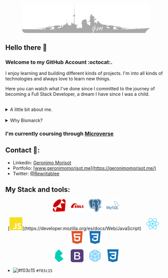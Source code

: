 
<p align="center">
  <img src="BismarckGMLogoGrey.png" alt="drawing" width="400"/>
</p>


## Hello there 👋

### Welcome to my GitHub Account :octocat:.

I enjoy learning and building different kinds of projects. I'm into all kinds of technologies and always love to learn new things.

Here you can watch what I've done since I committed to the journey of becoming a Full Stack Developer, a dream I have since I was a child.
<br><br>
<details>
  <summary>A little bit about me.</summary>
  <br>

  - I'm from Argentina and worked most of my adult life in the Real State business. 
  Also worked attending customers in all different kinds of business.
  - I like to recognize good and bad services. Love feedback about everything, if given positively and honest, better.

  - Like I suppose everybody does I love Life in the most meaningful way of the word. I consider every little detail counts.

  - 🥁 I'm a Drummer . And I think music is essential in everyday life. I use to hear a ton of genres, mostly 🎸Heavy-Metal🎸 drove.

  - 🛰️ Big fan of Space, Astronomy and Rocketry.

  - And lastly, for a couple of years, I've been committed to introspect and add healthy improvements to my life.
    - 🏃‍♂️ Jogging/running,
    - 🏋️ home training (calisthenics),
    - 🚭 no smoking,
    - 🍒 and eating healthy.
</details>
<br>
<details>
  <summary>Why Bismarck?</summary>
  <br>
  Because at the time of building my GitHub account I was hearing 'all day long' a song from Sabaton called Bismarck.<br>
  Also, I like WW2 histories and machinery created in which was the world's biggest conflict to date. And, Bismarck was a show of what we, as humans, can build. It was a real 'monster of the sea', with a ton of issues, but still managed to be an imponent piece of human-created machinery.
</details>

### I'm currently coursing through [Microverse](https://www.microverse.org/)

## Contact 🔗:

- Linkedin: [Geronimo Morisot](https://linkedin.com/in/geronimomorisot)
- Portfolio: [www.geronimomorisot.me](https://geronimomorisot.me/)
- Twitter: [@Rewritablee](https://twitter.com/Rewritablee)

## My Stack and tools:

<p align="center">
  <img src="ruby.svg" alt="drawing" width="40"/>
  &nbsp;&nbsp;&nbsp;<img src="rubyonrails.svg" alt="drawing" width="40"/>
  &nbsp;&nbsp;&nbsp;<img src="postgresql.svg" alt="drawing" width="40"/>
  &nbsp;&nbsp;&nbsp;<img src="mysql.svg" alt="drawing" width="40"/>
</p>

<p align="center">
  [<img src="javascript.svg" alt="drawing" width="40"/>](https://developer.mozilla.org/es/docs/Web/JavaScript)
  &nbsp;&nbsp;&nbsp;<img src="react.svg" alt="drawing" width="40"/>
  &nbsp;&nbsp;&nbsp;<img src="html5.svg" alt="drawing" width="40"/>
  &nbsp;&nbsp;&nbsp;<img src="css3.svg" alt="drawing" width="40"/>
</p>

<p align="center">
  <img src="bulma.svg" alt="drawing" width="40"/>
  &nbsp;&nbsp;&nbsp;<img src="bootstrap.svg" alt="drawing" width="40"/>
  &nbsp;&nbsp;&nbsp;<img src="webpack.svg" alt="drawing" width="40"/>
  &nbsp;&nbsp;&nbsp;<img src="css3.svg" alt="drawing" width="40"/>
</p>

- ![#f03c15](https://via.placeholder.com/15/f03c15/000000?text=+) `#f03c15`
<!--
**Bismarck-GM/Bismarck-GM** is a ✨ _special_ ✨ repository because its `README.md` (this file) appears on your GitHub profile.

Here are some ideas to get you started:

- 🔭 I’m currently working on ...
- 🌱 I’m currently learning ...
- 👯 I’m looking to collaborate on ...
- 🤔 I’m looking for help with ...
- 💬 Ask me about ...
- 📫 How to reach me: ...
- 😄 Pronouns: ...
- ⚡ Fun fact: ...
-->
